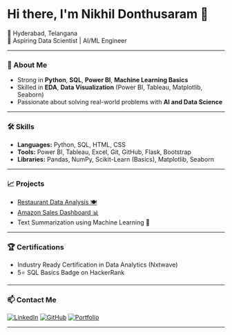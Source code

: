 # Hi there, I'm Nikhil Donthusaram 👋

📍 Hyderabad, Telangana  
🎯 Aspiring Data Scientist | AI/ML Engineer

---

### 🚀 About Me
- Strong in **Python**, **SQL**, **Power BI**, **Machine Learning Basics**
- Skilled in **EDA**, **Data Visualization** (Power BI, Tableau, Matplotlib, Seaborn)
- Passionate about solving real-world problems with **AI and Data Science**

---

### 🛠️ Skills
- **Languages:** Python, SQL, HTML, CSS
- **Tools:** Power BI, Tableau, Excel, Git, GitHub, Flask, Bootstrap
- **Libraries:** Pandas, NumPy, Scikit-Learn (Basics), Matplotlib, Seaborn

---

### 📈 Projects
- [Restaurant Data Analysis 🍽️](https://github.com/Nikhil-Donthusaram/Data-Analysis-of-Restaurant)
- [Amazon Sales Dashboard 📊](https://github.com/Nikhil-Donthusaram/Amazon-Sales-Dashboard)
- Text Summarization using Machine Learning 🧠

---

### 🏆 Certifications
- Industry Ready Certification in Data Analytics (Nxtwave)
- 5⭐ SQL Basics Badge on HackerRank

---

### 📫 Contact Me
[![LinkedIn](https://img.shields.io/badge/LinkedIn-blue?logo=linkedin&style=for-the-badge)](https://linkedin.com/in/nikhil-donthusaram)
[![GitHub](https://img.shields.io/badge/GitHub-black?logo=github&style=for-the-badge)](https://github.com/Nikhil-Donthusaram)
[![Portfolio](https://img.shields.io/badge/Portfolio-website-green?style=for-the-badge)](https://zingy-biscotti-2e22d5.netlify.app/)

---

